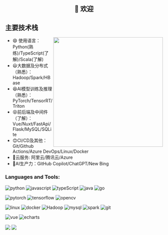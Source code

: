<h2 align="center">👋 欢迎</h2>




## 主要技术栈   
<img align='right' src="https://github.com/xming521/xming521/assets/32786500/778d5d50-8b38-401f-a77f-98e044b479f5" width="350">

- 😄	使用语言：Python(熟练)/TypeScript(了解)/Scala(了解)
-	😃大数据及分布式（熟悉）：Hadoop/Spark/HBase
-	😆AI模型训练及推理（熟悉）：PyTorch/TensorRT/Triton
-	😝前后端及中间件（了解）：Vue/Nuxt/FastApi/Flask/MySQL/SQLite
-	😊CI/CD及其他：Git/Github Actions/Azure DevOps/Linux/Docker
-	🥰云服务: 阿里云/腾讯云/Azure
-	🤖AI生产力：GitHub Copilot/ChatGPT/New Bing


<h3 align="left">Languages and Tools:</h3>

![python](https://img.shields.io/badge/-python-grey?style=for-the-badge&logo=python&logoColor=white&labelColor=8E2DE2)
![javascript](https://img.shields.io/badge/-javascript-grey?style=for-the-badge&logo=javascript&logoColor=white&labelColor=8E2DE2)
![typeScript](https://img.shields.io/badge/-typeScript-grey?style=for-the-badge&logo=typeScript&logoColor=white&labelColor=8E2DE2)
![java](https://img.shields.io/badge/-java-grey?style=for-the-badge&logo=java&logoColor=white&labelColor=8E2DE2)
![go](https://img.shields.io/badge/-go-grey?style=for-the-badge&logo=go&logoColor=white&labelColor=8E2DE2)

![pytorch](https://img.shields.io/badge/-pytorch-grey?style=for-the-badge&logo=pytorch&logoColor=white&labelColor=8E2DE2)
![tensorflow](https://img.shields.io/badge/-tensorflow-grey?style=for-the-badge&logo=tensorflow&logoColor=white&labelColor=8E2DE2)
![opencv](https://img.shields.io/badge/-opencv-grey?style=for-the-badge&logo=opencv&logoColor=white&labelColor=8E2DE2)

![linux](https://img.shields.io/badge/-linux-grey?style=for-the-badge&logo=linux&logoColor=white&labelColor=8E2DE2)
![docker](https://img.shields.io/badge/-docker-grey?style=for-the-badge&logo=docker&logoColor=white&labelColor=8E2DE2)
![Hadoop](https://img.shields.io/badge/-hadoop-grey?style=for-the-badge&logo=apachehadoop&logoColor=white&labelColor=8E2DE2)
![mysql](https://img.shields.io/badge/-mysql-grey?style=for-the-badge&logo=mysql&logoColor=white&labelColor=8E2DE2)
![spark](https://img.shields.io/badge/-spark-grey?style=for-the-badge&logo=apachespark&logoColor=white&labelColor=8E2DE2)
![git](https://img.shields.io/badge/-git-grey?style=for-the-badge&logo=git&logoColor=white&labelColor=8E2DE2)

![vue](https://img.shields.io/badge/-Vue.js-grey?style=for-the-badge&logo=vuedotjs&logoColor=white&labelColor=8E2DE2)
![echarts](https://img.shields.io/badge/-echarts-grey?style=for-the-badge&logo=apacheecharts&logoColor=white&labelColor=8E2DE2)

<div style='margin-right:5vw;'>
    <img align="center" src="https://github-readme-stats.vercel.app/api?username=xming521&bg_color=ffffff00&text_color=666666&hide=prs,contribs&show_icons=true&rank_icon=github" />
    <img align="center" src="https://github-readme-stats.vercel.app/api/top-langs/?username=xming521&layout=compact&bg_color=ffffff00&text_color=666666&show_icons=true" />
</div>

